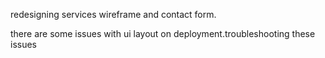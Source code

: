 redesigning services wireframe and contact form.

there are some issues with ui layout on deployment.troubleshooting these issues